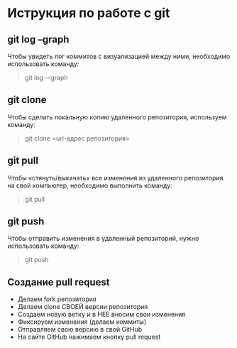 # Иструкция по работе с git

## git log –graph

Чтобы увидеть лог коммитов с визуализацией между ними, необходимо использовать команду:

> git log --graph

## git clone

Чтобы сделать локальную копию удаленного репозитория, используем команду:

> git clone <url-адрес репозитория>

## git pull

Чтобы «стянуть/выкачать» все изменения из удаленного репозитория на свой компьютер, необходимо выполнить команду:

> git pull

## git push

Чтобы отправить изменения в удаленный репозиторий, нужно использовать команду:

> git push

## Создание pull request

* Делаем fork репозитория
* Делаем clone СВОЕЙ версии репозитория
* Создаем новую ветку и в НЕЕ вносим свои изменения
* Фиксируем изменения (делаем коммиты)
* Отправляем свою версию в свой GitHub
* На сайте GitHub нажимаем кнопку pull request 
